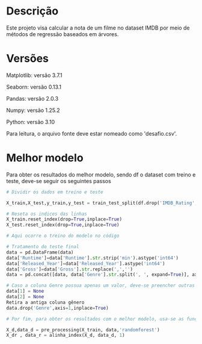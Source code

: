 # Descrição
Este projeto visa calcular a nota de um filme no dataset IMDB por meio de métodos de regressão baseados em árvores.

# Versões
Matplotlib: versão 3.7.1

Seaborn: versão 0.13.1

Pandas: versão 2.0.3

Numpy: versão 1.25.2

Python: versão 3.10

Para leitura, o arquivo fonte deve estar nomeado como 'desafio.csv'.
# Melhor modelo
Para obter os resultados do melhor modelo, sendo df o dataset com treino e teste, deve-se seguir os seguintes passos
```python
# Dividir os dados em treino e teste 

X_train,X_test,y_train,y_test = train_test_split(df.drop('IMDB_Rating',axis=1),df['IMDB_Rating'],test_size=0.2,random_state=42)

# Reseta os indices das linhas
X_train.reset_index(drop=True,inplace=True)
X_test.reset_index(drop=True,inplace=True)

# Aqui ocorre o treino do modelo no código

# Tratamento do teste final
data = pd.DataFrame(data)
data['Runtime']=data['Runtime'].str.strip('min').astype('int64')
data['Released_Year']=data['Released_Year'].astype('int64')
data['Gross']=data['Gross'].str.replace(',','')
data = pd.concat([data, data['Genre'].str.split(', ', expand=True)], axis=1)

# Caso a coluna Genre possua apenas um valor, deve-se preencher outras duas colunas com None:
data[1] = None
data[2] = None
Retira a antiga coluna gênero 
data.drop('Genre',axis=1,inplace=True)

# Por fim, para obter os resultados com o melhor modelo, usa-se as funções

X_d,data_d = pre_processing(X_train, data,'randomforest')
X_dr , data_r = alinha_index(X_d, data_d, 1)


```
